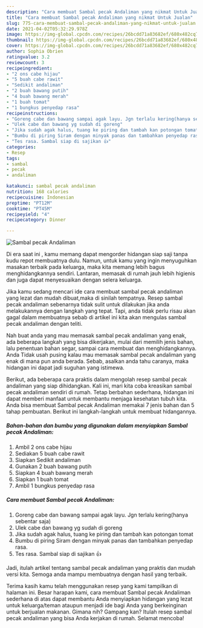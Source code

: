 ```yaml
---
description: "Cara membuat Sambal pecak Andaliman yang nikmat Untuk Jualan"
title: "Cara membuat Sambal pecak Andaliman yang nikmat Untuk Jualan"
slug: 775-cara-membuat-sambal-pecak-andaliman-yang-nikmat-untuk-jualan
date: 2021-04-02T05:32:29.978Z
image: https://img-global.cpcdn.com/recipes/26bcdd71a83682ef/680x482cq70/sambal-pecak-andaliman-foto-resep-utama.jpg
thumbnail: https://img-global.cpcdn.com/recipes/26bcdd71a83682ef/680x482cq70/sambal-pecak-andaliman-foto-resep-utama.jpg
cover: https://img-global.cpcdn.com/recipes/26bcdd71a83682ef/680x482cq70/sambal-pecak-andaliman-foto-resep-utama.jpg
author: Sophia Obrien
ratingvalue: 3.2
reviewcount: 3
recipeingredient:
- "2 ons cabe hijau"
- "5 buah cabe rawit"
- "Sedikit andaliman"
- "2 buah bawang putih"
- "4 buah bawang merah"
- "1 buah tomat"
- "1 bungkus penyedap rasa"
recipeinstructions:
- "Goreng cabe dan bawang sampai agak layu. Jgn terlalu kering(hanya sebentar saja)"
- "Ulek cabe dan bawang yg sudah di goreng"
- "Jika sudah agak halus, tuang ke piring dan tambah kan potongan tomat"
- "Bumbu di piring Siram dengan minyak panas dan tambahkan penyedap rasa."
- "Tes rasa. Sambal siap di sajikan 👍"
categories:
- Resep
tags:
- sambal
- pecak
- andaliman

katakunci: sambal pecak andaliman 
nutrition: 168 calories
recipecuisine: Indonesian
preptime: "PT12M"
cooktime: "PT45M"
recipeyield: "4"
recipecategory: Dinner

---
```



![Sambal pecak Andaliman](https://img-global.cpcdn.com/recipes/26bcdd71a83682ef/680x482cq70/sambal-pecak-andaliman-foto-resep-utama.jpg)

Di era  saat ini , kamu memang dapat mengorder hidangan siap saji tanpa kudu repot membuatnya dulu. Namun, untuk kamu yang ingin menyuguhkan masakan terbaik pada keluarga, maka kita memang lebih bagus menghidangkannya sendiri. Lantaran, memasak di rumah jauh lebih higienis dan juga dapat menyesuaikan dengan selera keluarga.

Jika kamu sedang mencari ide cara membuat sambal pecak andaliman yang lezat dan mudah dibuat,maka di sinilah tempatnya. Resep sambal pecak andaliman  sebenarnya tidak sulit untuk dilakukan jika anda melakukannya dengan langkah yang tepat. Tapi, anda tidak perlu risau akan gagal dalam membuatnya 
sebab di artikel ini kita akan mengulas sambal pecak andaliman dengan teliti.  



Nah buat anda yang mau memasak sambal pecak andaliman yang enak, ada beberapa langkah yang bisa dikerjakan, mulai dari memilih jenis bahan, lalu penentuan bahan segar, sampai cara membuat dan menghidangkannya. Anda Tidak usah pusing kalau mau memasak sambal pecak andaliman yang enak di mana pun anda berada. Sebab, asalkan anda  tahu caranya, maka hidangan ini dapat jadi suguhan yang istimewa.

Berikut, ada beberapa cara praktis  dalam mengolah resep sambal pecak andaliman yang siap dihidangkan. Kali ini, mari kita coba kreasikan sambal pecak andaliman sendiri di rumah. Tetap berbahan sederhana, hidangan ini dapat memberi manfaat untuk membantu menjaga kesehatan tubuh kita. Anda bisa membuat Sambal pecak Andaliman memakai 7 jenis bahan dan 5 tahap pembuatan. Berikut ini langkah-langkah untuk membuat hidangannya.

<!--inarticleads1-->

##### Bahan-bahan dan bumbu yang digunakan dalam menyiapkan Sambal pecak Andaliman:

1. Ambil 2 ons cabe hijau
1. Sediakan 5 buah cabe rawit
1. Siapkan Sedikit andaliman
1. Gunakan 2 buah bawang putih
1. Siapkan 4 buah bawang merah
1. Siapkan 1 buah tomat
1. Ambil 1 bungkus penyedap rasa




<!--inarticleads2-->

##### Cara membuat Sambal pecak Andaliman:

1. Goreng cabe dan bawang sampai agak layu. Jgn terlalu kering(hanya sebentar saja)
1. Ulek cabe dan bawang yg sudah di goreng
1. Jika sudah agak halus, tuang ke piring dan tambah kan potongan tomat
1. Bumbu di piring Siram dengan minyak panas dan tambahkan penyedap rasa.
1. Tes rasa. Sambal siap di sajikan 👍




Jadi, itulah artikel tentang  sambal pecak andaliman  yang praktis dan mudah versi kita. Semoga anda mampu membuatnya dengan hasil yang terbaik. 

Terima kasih kamu telah menggunakan resep yang kami tampilkan di halaman ini. Besar harapan kami, cara membuat  Sambal pecak Andaliman sederhana di atas dapat membantu Anda menyiapkan hidangan yang lezat untuk keluarga/teman ataupun menjadi ide bagi Anda yang berkeinginan untuk berjualan makanan. Gimana nih? Gampang kan? Itulah resep sambal pecak andaliman yang bisa Anda kerjakan di rumah. Selamat mencoba!

